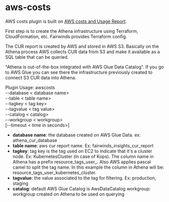 # aws-costs

AWS costs plugin is built on [AWS costs and Usage Report](https://docs.aws.amazon.com/cur/latest/userguide/what-is-cur.html).

First step is to create the Athena infrastructure using Terraform, CloudFormation, etc. Fairwinds provides Terraform config.

The CUR report is created by AWS and stored in AWS S3.
Basically on the Athena process AWS collects CUR data from S3 and make it available as a SQL table that can be queried.

"Athena is out-of-the-box integrated with AWS Glue Data Catalog".
If you go to AWS Glue you can see there the infrastructure previously created to connect S3 CUR data into Athena.

Plugin Usage:
awscosts \
  --database < database name> \
  --table < table name> \
  --tagkey < tag key> \
  --tagvalue < tag value> \
  --catalog < catalog> \
  --workgroup < workgroup> \
  [--timeout < time in seconds>]

* **database name**: the database created on AWS Glue Data. ex: athena_cur_database
* **table name**: aws cur report name. Ex: fairwinds_insights_cur_report
* **tagkey**: tag key is the tag used on EC2 to indicate that it's a cluster node. Ex: KubernetesCluster (in case of Kops). The column name in Athena has a prefix resource_tags_user_. Also AWS applies pascal camel to split the tag name. In this example the column in Athena will be: resource_tags_user_kubernetes_cluster.
* **tagvalue**: the value associated to the tag for filtering. Ex: production, staging
* **catalog**: default AWS Glue Catalog is AwsDataCatalog
workgroup: workgroup created on Athena to be used on querying
